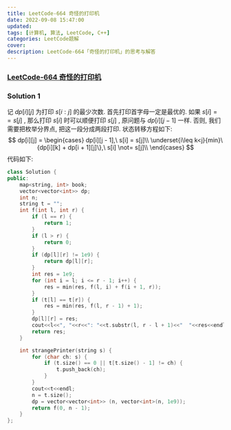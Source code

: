 ```yaml
---
title: LeetCode-664 奇怪的打印机 
date: 2022-09-08 15:47:00
updated:
tags: [计算机, 算法, LeetCode, C++]
categories: LeetCode题解
cover: 
description: LeetCode-664「奇怪的打印机」的思考与解答
---
```

### [LeetCode-664 奇怪的打印机](https://leetcode.cn/problems/strange-printer/)

### Solution 1
记 $dp[i][j]$ 为打印 $s[i: j]$ 的最少次数. 首先打印首字母一定是最优的. 如果 $s[i] == s[j]$ , 那么打印 $s[i]$ 时可以顺便打印 $s[j]$ , 原问题与 $dp[i][j - 1]$ 一样. 否则, 我们需要把枚举分界点, 把这一段分成两段打印. 状态转移方程如下:
$$
dp[i][j] = 
\begin{cases}
dp[i][j - 1],\ s[i] = s[j]\\
\underset{i\leq k<j}{min}\{dp[i][k] + dp[i + 1][j]\},\ s[i] \not= s[j]\\
\end{cases}
$$
代码如下:
```C++
class Solution {
public:
    map<string, int> book;
    vector<vector<int>> dp;
    int n;
    string t = "";
    int f(int l, int r) {
        if (l == r) {
            return 1;
        }
        if (l > r) {
            return 0;
        } 
        if (dp[l][r] != 1e9) {
            return dp[l][r];
        }
        int res = 1e9;
        for (int i = l; i <= r - 1; i++) {
            res = min(res, f(l, i) + f(i + 1, r));
        }
        if (t[l] == t[r]) {
            res = min(res, f(l, r - 1) + 1);
        }
        dp[l][r] = res;
        cout<<l<<", "<<r<<": "<<t.substr(l, r - l + 1)<<"  "<<res<<endl;
        return res;
    }

    int strangePrinter(string s) {
        for (char ch: s) {
            if (t.size() == 0 || t[t.size() - 1] != ch) {
                t.push_back(ch);
            }
        }
        cout<<t<<endl;
        n = t.size();
        dp = vector<vector<int>> (n, vector<int>(n, 1e9));
        return f(0, n - 1);
    }
};
```